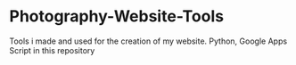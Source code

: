 # Photography-Website-Tools
Tools i made and used for the creation of my website.
Python, Google Apps Script in this repository
